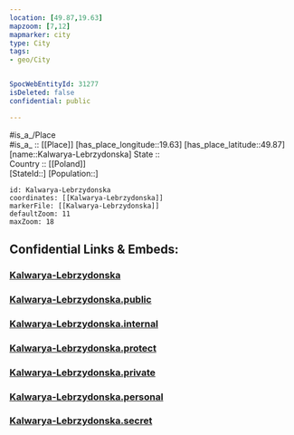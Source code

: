 ```yaml
---
location: [49.87,19.63] 
mapzoom: [7,12] 
mapmarker: city 
type: City
tags:
- geo/City


SpocWebEntityId: 31277
isDeleted: false
confidential: public

---
```

#is_a_/Place  
#is_a_ :: [[Place]] 
[has_place_longitude::19.63] 
[has_place_latitude::49.87] 
[name::Kalwarya-Lebrzydonska] 
State ::  
Country :: [[Poland]]  
[StateId::] 
[Population::] 



```leaflet
id: Kalwarya-Lebrzydonska
coordinates: [[Kalwarya-Lebrzydonska]] 
markerFile: [[Kalwarya-Lebrzydonska]] 
defaultZoom: 11 
maxZoom: 18
```


## Confidential Links & Embeds: 

### [Kalwarya-Lebrzydonska](/_Standards/Earth/Continent/Europe/Europe~East/Poland/Provinces~Poland/Lesser_Poland/City/Kalwarya-Lebrzydonska.md) 

### [Kalwarya-Lebrzydonska.public](/_public/Earth/Continent/Europe/Europe~East/Poland/Provinces~Poland/Lesser_Poland/City/Kalwarya-Lebrzydonska.public.md) 

### [Kalwarya-Lebrzydonska.internal](/_internal/Earth/Continent/Europe/Europe~East/Poland/Provinces~Poland/Lesser_Poland/City/Kalwarya-Lebrzydonska.internal.md) 

### [Kalwarya-Lebrzydonska.protect](/_protect/Earth/Continent/Europe/Europe~East/Poland/Provinces~Poland/Lesser_Poland/City/Kalwarya-Lebrzydonska.protect.md) 

### [Kalwarya-Lebrzydonska.private](/_private/Earth/Continent/Europe/Europe~East/Poland/Provinces~Poland/Lesser_Poland/City/Kalwarya-Lebrzydonska.private.md) 

### [Kalwarya-Lebrzydonska.personal](/_personal/Earth/Continent/Europe/Europe~East/Poland/Provinces~Poland/Lesser_Poland/City/Kalwarya-Lebrzydonska.personal.md) 

### [Kalwarya-Lebrzydonska.secret](/_secret/Earth/Continent/Europe/Europe~East/Poland/Provinces~Poland/Lesser_Poland/City/Kalwarya-Lebrzydonska.secret.md)

